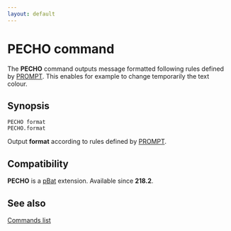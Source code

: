 ```yaml
---
layout: default
---
```

# PECHO command

The **PECHO** command outputs message formatted following rules defined by 
[PROMPT](prompt). This enables for example to change temporarily the text 
colour.

## Synopsis

    PECHO format
    PECHO.format

Output **format** according to rules defined by [PROMPT](prompt).

## Compatibility

**PECHO** is a [pBat](pbat) extension. Available since **218.2**.

## See also

[Commands list](commands)

